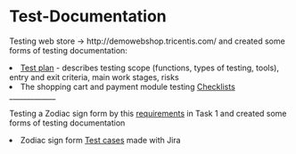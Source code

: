 # Test-Documentation

<p>Testing web store -> http://demowebshop.tricentis.com/ and created some forms of testing documentation:</p> 

<li>  <a href="https://docs.google.com/document/d/1wucAR1XXRtA4_9lxGkdTkYqONghi6W5WEZlQ-hHBc08/edit?usp=sharing">Test plan</a> - describes testing scope (functions, types of testing, tools), entry and exit criteria, main work stages, risks </li> 

 <li>  The shopping cart and payment module testing <a href="https://docs.google.com/spreadsheets/d/1fbmK-CzF_emggcVd9faSQc4qSu6YR-gRawBbCz1KGz4/edit?usp=sharing"> Checklists </a> </li>
_____________
<p>Testing a Zodiac sign form by this <a href="https://docs.google.com/document/d/1UW-sYYWTwOMHHaBhf5tDXvbK662JcKedybPu6Nvm1So/edit?usp=sharing">requirements</a> in Task 1 and created some forms of testing documentation </p>
<li>  Zodiac sign form <a href="https://docs.google.com/spreadsheets/d/17sxoiJZbBOd_HD6VtCHPxS4crJE_wZ0eZ_xm9rwr0nk/edit?usp=sharing">Test cases</a> made with Jira   </li>

<!--<li>  <a href="">Bug Reports</a> for Task 2 made with Jira</li>
</ul> 